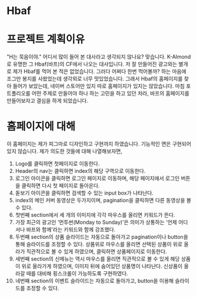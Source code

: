 # Hbaf
프로젝트 계획이유
=================

"H는 묵음이야." 어디서 많이 들어 본 대사라고 생각되지 않나요? 맞습니다. K-Almond로 유명한 그 Hbaf(바프)의 CF에서 나오는 대사입니다. 저 잘 만들어진 광고와는 별개로 제가 Hbaf를 먹어 본 적은 없었습니다. 그러다 어쩌다 한번 먹어볼까? 하는 마음에 조그만 봉지를 사왔었는데 생각외로 너무 맛있었습니다. 그래서 Hbaf의 홈페이지를 찾아 들어가 보았는데, 네이버 스토어만 있지 따로 홈페이지가 있지는 않았습니다. 마침 포트폴리오를 어떤 주제로 만들어야 하나 하는 고민을 하고 있던 차라, 바프의 홈페이지를 만들어보자고 결심을 하게 되었습니다.

홈페이지에 대해
===============
이 홈페이지는 제가 피그마로 디자인하고 구현까지 하였습니다. 기능적인 면은 구현되어있지 않습니다. 제가 의도한 것들에 대해 나열해보자면,
1. Logo를 클릭하면 첫페이지로 이동한다.
2. Header의 nav는 클릭하면 index의 해당 구역으로 이동한다.
3. 로그인 아이콘을 클릭하면 로그인 페이지로 이동하며, 해당 페이지에서 로그인 버튼을 클릭하면 다시 첫 페이지로 돌아온다.
4. 돋보기 아이콘을 클릭하면 검색할 수 있는 input box가 나타난다.
5. index의 메인 커버 동영상은 두가지이며, pagination을 클릭하면 다른 동영상을 볼 수 있다.
6. 첫번째 section에서 세 개의 이미지에 각각 마우스를 올리면 키워드가 뜬다.
7. 가장 최근의 광고인 '먼투썬(Monday to Sunday)'은 의미가 상통하는 '언제 어디서나 바프와 함께'라는 키워드와 함께 강조했다.
8. 두번째 section의 상품 슬라이드는 자동으로 돌아가고 pagination이나 button을 통해 슬라이드를 조정할 수 있다. 상품위로 마우스를 올리면 선택된 상품이 위로 올라가 직관적으로 볼 수 있게 하였으며, 클릭하면 상품페이지로 이동한다.
9. 세번째 section의 신메뉴는 역시 마우스를 올리면 직관적으로 볼 수 있게 해당 상품이 위로 올라가게 하였으며, 이미지 뒤에 숨어있던 상품명이 나타난다. 신상품이 올라갈 때를 대비해 횡스크롤이 가능하도록 구현하였다.
10. 네번째 section의 이벤트 슬라이드는 자동으로 돌아가고, button을 이용해 슬라이드를 조정할 수 있다.
